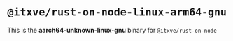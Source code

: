 # `@itxve/rust-on-node-linux-arm64-gnu`

This is the **aarch64-unknown-linux-gnu** binary for `@itxve/rust-on-node`
